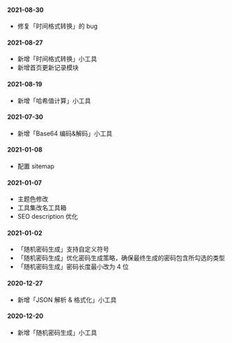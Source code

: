 #### 2021-08-30

-   修复「时间格式转换」的 bug

#### 2021-08-27

-   新增「时间格式转换」小工具
-   新增首页更新记录模块

#### 2021-08-19

-   新增「哈希值计算」小工具

#### 2021-07-30

-   新增「Base64 编码&解码」小工具

#### 2021-01-08

-   配置 sitemap

#### 2021-01-07

-   主题色修改
-   工具集改名工具箱
-   SEO description 优化

#### 2021-01-02

-   「随机密码生成」支持自定义符号
-   「随机密码生成」优化密码生成策略，确保最终生成的密码包含所勾选的类型
-   「随机密码生成」密码长度最小改为 4 位

#### 2020-12-27

-   新增「JSON 解析 & 格式化」小工具

#### 2020-12-20

-   新增「随机密码生成」小工具
